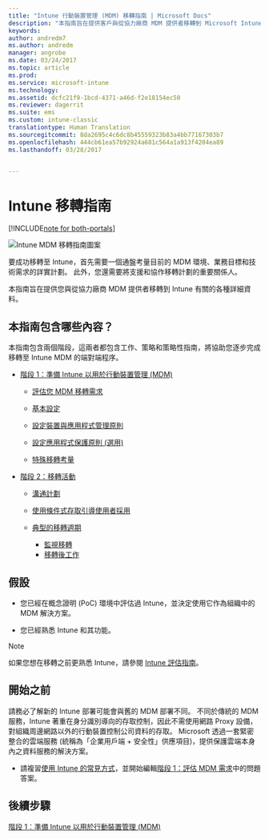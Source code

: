 ```yaml
---
title: "Intune 行動裝置管理 (MDM) 移轉指南 | Microsoft Docs"
description: "本指南旨在提供客戶與從協力廠商 MDM 提供者移轉到 Microsoft Intune 有關的各種詳細資料。"
keywords: 
author: andredm7
ms.author: andredm
manager: angrobe
ms.date: 03/24/2017
ms.topic: article
ms.prod: 
ms.service: microsoft-intune
ms.technology: 
ms.assetid: dcfc21f9-1bcd-4371-a46d-f2e18154ec50
ms.reviewer: dagerrit
ms.suite: ems
ms.custom: intune-classic
translationtype: Human Translation
ms.sourcegitcommit: 8da2695c4c6dc8b45559323b83a4bb77167303b7
ms.openlocfilehash: 444cb61ea57b92924a681c564a1a913f4204ea89
ms.lasthandoff: 03/28/2017


---
```


# <a name="intune-migration-guide"></a>Intune 移轉指南

[!INCLUDE[note for both-portals](../includes/note-for-both-portals.md)]

![Intune MDM 移轉指南圖案](../media/MDM-migration-guide-art.PNG)

要成功移轉至 Intune，首先需要一個通盤考量目前的 MDM 環境、業務目標和技術需求的詳實計劃。 此外，您還需要將支援和協作移轉計劃的重要關係人。

本指南旨在提供您與從協力廠商 MDM 提供者移轉到 Intune 有關的各種詳細資料。

## <a name="whats-included-in-this-guide"></a>本指南包含哪些內容？

本指南包含兩個階段，這兩者都包含工作、策略和策略性指南，將協助您逐步完成移轉至 Intune MDM 的端對端程序。

-   [階段 1：準備 Intune 以用於行動裝置管理 (MDM)](https://docs.microsoft.com/intune/plan-design/migration-phase1-prepare-intune-for-mobile-device-management)

    -   [評估您 MDM 移轉需求](https://docs.microsoft.com/intune/plan-design/migration-phase1-prepare-intune-for-mobile-device-management#assess-mdm-requirements)

    -   [基本設定](https://docs.microsoft.com/intune/plan-design/migration-phase1-basic-setup)

    -   [設定裝置與應用程式管理原則](https://docs.microsoft.com/intune/plan-design/migration-phase1-configure-device-and-app-management-policies)

    -   [設定應用程式保護原則 (選用)](https://docs.microsoft.com/intune/plan-design/migration-phase1-configure-app-protection-policies)

    -   [特殊移轉考量](https://docs.microsoft.com/intune/plan-design/migration-phase1-special-migration-considerations)

-   [階段 2：移轉活動](https://docs.microsoft.com/intune/plan-design/migration-phase2-migration-campaign)

    -   [溝通計劃](https://docs.microsoft.com/intune/plan-design/migration-phase2-communication-plan)

    -   [使用條件式存取引導使用者採用](https://docs.microsoft.com/intune/plan-design/migration-phase2-drive-end-user-adoption-with-conditional-access)
    
    -   [典型的移轉週期](https://docs.microsoft.com/intune/plan-design/migration-phase2-typical-migration-cycle)
        -   [監視移轉](https://docs.microsoft.com/intune/plan-design/migration-phase2-typical-migration-cycle#monitoring-migration)
        -   [移轉後工作](https://docs.microsoft.com/intune/plan-design/migration-phase2-typical-migration-cycle#post-migration)

## <a name="assumptions"></a>假設

-   您已經在概念證明 (PoC) 環境中評估過 Intune，並決定使用它作為組織中的 MDM 解決方案。

-   您已經熟悉 Intune 和其功能。 

> [!NOTE]
> 如果您想在移轉之前更熟悉 Intune，請參閱 [Intune 評估指南](https://docs.microsoft.com/intune/understand-explore/sign-up-for-30-day-trial-microsoft-intune)。

## <a name="before-you-begin"></a>開始之前

請務必了解新的 Intune 部署可能會與舊的 MDM 部署不同。 不同於傳統的 MDM 服務，Intune 著重在身分識別導向的存取控制，因此不需使用網路 Proxy 設備，對組織周邊網路以外的行動裝置控制公司資料的存取。 Microsoft 透過一套緊密整合的雲端服務 (統稱為「企業用戶端 + 安全性」供應項目)，提供保護雲端本身內之資料服務的解決方案。

-   請複習[使用 Intune 的常見方式](https://docs.microsoft.com/intune/understand-explore/common-ways-to-use-intune)，並開始編輯[階段 1：評估 MDM 需求](https://docs.microsoft.com/intune/plan-design/migration-phase1-prepare-intune-for-mobile-device-management#assess-mdm-requirements)中的問題答案。

## <a name="next-steps"></a>後續步驟

[階段 1：準備 Intune 以用於行動裝置管理 (MDM)](https://docs.microsoft.com/intune/plan-design/migration-phase1-prepare-intune-for-mobile-device-management)

